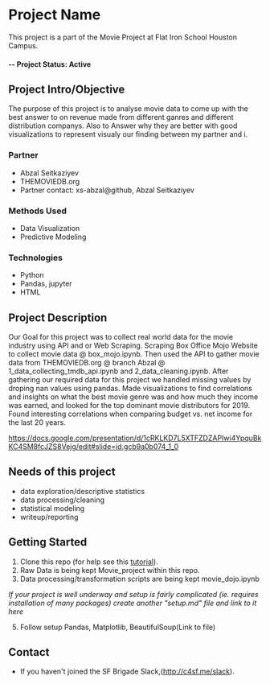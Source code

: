 # Project Name
This project is a part of the Movie Project at Flat Iron School Houston Campus.

#### -- Project Status: Active

## Project Intro/Objective
The purpose of this project is to analyse movie data to come up with the best answer to on revenue made from different ganres and different distribution companys. Also to Answer why they are better with good visualizations to represent visualy our finding between my partner and i.

### Partner
* Abzal Seitkaziyev
* THEMOVIEDB.org
* Partner contact: xs-abzal@github, Abzal Seitkaziyev

### Methods Used
* Data Visualization
* Predictive Modeling

### Technologies
* Python
* Pandas, jupyter
* HTML

## Project Description
Our Goal for this project was to collect real world data for the movie industry using API and or Web Scraping.
Scraping Box Office Mojo Website to collect movie data @ box_mojo.ipynb.
Then used the API to gather movie data from THEMOVIEDB.org @ branch Abzal @ 1_data_collecting_tmdb_api.ipynb and 2_data_cleaning.ipynb.
After gathering our required data for this project we handled missing values by droping nan values using pandas.
Made visualizations to find correlations and insights on what the best movie genre was and how much they income was earned, and looked for the top dominant movie distributors for 2019.
Found interesting correlations when comparing budget vs. net income for the last 20 years.

https://docs.google.com/presentation/d/1cRKLKD7L5XTFZDZAPIwi4YpquBkKC4SM8fcJZS8Vejg/edit#slide=id.gcb9a0b074_1_0

## Needs of this project

- data exploration/descriptive statistics
- data processing/cleaning
- statistical modeling
- writeup/reporting

## Getting Started

1. Clone this repo (for help see this [tutorial](https://help.github.com/articles/cloning-a-repository/)).
2. Raw Data is being kept Movie_project within this repo.
3. Data processing/transformation scripts are being kept movie_dojo.ipynb

*If your project is well underway and setup is fairly complicated (ie. requires installation of many packages) create another "setup.md" file and link to it here*  

5. Follow setup Pandas, Matplotlib, BeautifulSoup(Link to file)

## Contact
* If you haven't joined the SF Brigade Slack,(http://c4sf.me/slack).  

